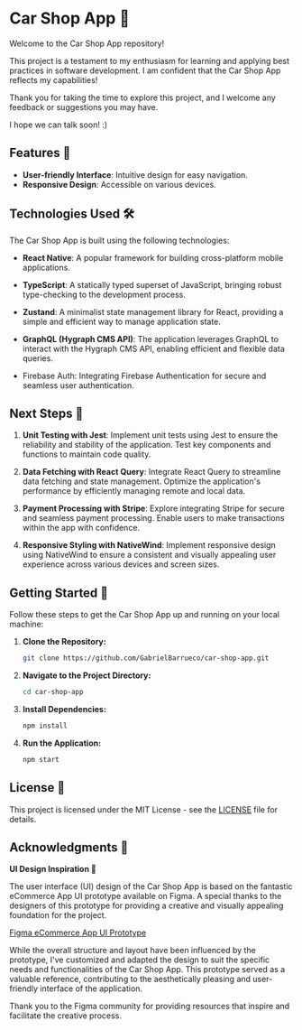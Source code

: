 # Car Shop App 🚗

Welcome to the Car Shop App repository!

This project is a testament to my enthusiasm for learning and applying best practices in software development.
I am confident that the Car Shop App reflects my capabilities!

Thank you for taking the time to explore this project, and I welcome any feedback or suggestions you may have.

I hope we can talk soon! :)

## Features 🌟

- **User-friendly Interface**: Intuitive design for easy navigation.
- **Responsive Design**: Accessible on various devices.

## Technologies Used 🛠️

The Car Shop App is built using the following technologies:

- **React Native**: A popular framework for building cross-platform mobile applications.

- **TypeScript**: A statically typed superset of JavaScript, bringing robust type-checking to the development process.

- **Zustand**: A minimalist state management library for React, providing a simple and efficient way to manage application state.

- **GraphQL (Hygraph CMS API)**: The application leverages GraphQL to interact with the Hygraph CMS API, enabling efficient and flexible data queries.
  
- Firebase Auth: Integrating Firebase Authentication for secure and seamless user authentication.

## Next Steps 🚀

1. **Unit Testing with Jest**: Implement unit tests using Jest to ensure the reliability and stability of the application. Test key components and functions to maintain code quality.

2. **Data Fetching with React Query**: Integrate React Query to streamline data fetching and state management. Optimize the application's performance by efficiently managing remote and local data.

3. **Payment Processing with Stripe**: Explore integrating Stripe for secure and seamless payment processing. Enable users to make transactions within the app with confidence.

4. **Responsive Styling with NativeWind**: Implement responsive design using NativeWind to ensure a consistent and visually appealing user experience across various devices and screen sizes.

## Getting Started 🚀

Follow these steps to get the Car Shop App up and running on your local machine:

1. **Clone the Repository:**
   ```bash
   git clone https://github.com/GabrielBarrueco/car-shop-app.git
   ```

2. **Navigate to the Project Directory:**
   ```bash
   cd car-shop-app
   ```

3. **Install Dependencies:**
   ```bash
   npm install
   ```

4. **Run the Application:**
   ```bash
   npm start
   ```


## License 📄

This project is licensed under the MIT License - see the [LICENSE](LICENSE) file for details.

## Acknowledgments 🙏

**UI Design Inspiration 🎨**

The user interface (UI) design of the Car Shop App is based on the fantastic eCommerce App UI prototype available on Figma. A special thanks to the designers of this prototype for providing a creative and visually appealing foundation for the project.

[Figma eCommerce App UI Prototype](https://www.figma.com/file/sKeOTX5kgpCun5tfnYY6to/eCommerce-App-UI-(Free)-(Community)?type=design&node-id=15-339&mode=design&t=Bv185Id3l8jg5xCP-0)

While the overall structure and layout have been influenced by the prototype, I've customized and adapted the design to suit the specific needs and functionalities of the Car Shop App. This prototype served as a valuable reference, contributing to the aesthetically pleasing and user-friendly interface of the application.

Thank you to the Figma community for providing resources that inspire and facilitate the creative process.


